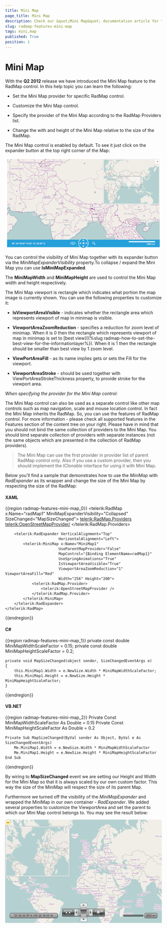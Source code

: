```yaml
---
title: Mini Map
page_title: Mini Map
description: Check our &quot;Mini Map&quot; documentation article for the RadMap {{ site.framework_name }} control.
slug: radmap-features-mini-map
tags: mini,map
published: True
position: 1
---
```


# Mini Map

With the __Q2 2012__ release we have introduced the Mini Map feature to the RadMap control. In this help topic you can learn the following:       

* Set the Mini Map provider for specific RadMap control.

* Customize the Mini Map control.

* Specify the provider of the Mini Map according to the RadMap Providers list.

* Change the with and height of the Mini Map relative to the size of the RadMap.

The Mini Map control is enabled by default. To see it just click on the expander button at the top right corner of the Map:

![WPF RadMap Mini Map](images/RadMap_Features_MiniMap_01.png)

You can control the visibility of Mini Map together with its expander button via the *MiniMapExpanderVisibility* property.To collapse / expand the Mini Map you can use __IsMiniMapExpanded__.        

The __MiniMapWidth__ and __MiniMapHeight__ are used to control the Mini Map width and height respectively.        

The Mini Map viewport is rectangle which indicates what portion the map image is currently shown. You can use the following properties to customize it:        

* __IsViewportAreaVisible__ - indicates whether the rectangle area which represents viewport of map in minimap is visible.            

* __ViewportAreaZoomReduction__ - specifies a reduction for zoom level of minimap. When it is 0 then the rectangle which represents viewport of map in minimap is set to [best view]({%slug radmap-how-to-set-the-best-view-for-the-informationlayer%}). When it is 1 then the rectangle should be smaller than best view by 1 zoom level.            

* __ViewPortAreaFill__ - as its name implies gets or sets the Fill for the viewport.            

* __ViewportAreaStroke__ - should be used together with ViewPortAreaStrokeThickness property, to provide stroke for the viewport area.            

*When specifying the provider for the Mini Map control:*

The Mini Map control can also be used as a separate control like other map controls such as map navigation, scale and mouse location control. In fact the Mini Map inherits the RadMap. So, you can use the features of RadMap control. For more information - please check all supported features in the Features section of the content tree on your right. Please have in mind that you should not bind the same collection of providers to the Mini Map. You should bind separate collection of providers with separate instances (not the same objects which are presented in the collection of RadMap providers).        

>The Mini Map can use the first provider in provider list of parent RadMap control only. Also if you use a custom provider, then you should implement the *IClonable* interface for using it with Mini Map.          

Below you'll find a sample that demonstrates how to use the *MiniMap* with *RadExpander* as its wrapper and change the size of the Mini Map by respecting the size of the RadMap:        

#### __XAML__
{{region radmap-features-mini-map_0}}
	<telerik:RadMap x:Name="radMap1"
	                MiniMapExpanderVisibility="Collapsed"
	                SizeChanged="MapSizeChanged">
	    <telerik:RadMap.Providers>
	        <telerik:OpenStreetMapProvider/>
	    </telerik:RadMap.Providers>
	
	    <telerik:RadExpander VerticalAlignment="Top"
	                        HorizontalAlignment="Left">
	        <telerik:MiniMap x:Name="MiniMap1"
	                        UseParentMapProvider="False"
	                        MapControl="{Binding ElementName=radMap1}"
	                        UseSpringAnimations="True"
	                        IsViewportAreaVisible="True"
	                        ViewportAreaZoomReduction="1" ViewportAreaFill="Red"
	                        Width="256" Height="200">
	            <telerik:RadMap.Provider>
	                <telerik:OpenStreetMapProvider />
	            </telerik:RadMap.Provider>
	        </telerik:MiniMap>
	    </telerik:RadExpander>
	</telerik:RadMap>
{{endregion}}

#### __C#__
{{region radmap-features-mini-map_1}}
	private const double MiniMapWidthScaleFactor = 0.15;
	private const double MiniMapHeightScaleFactor = 0.2;
	
	private void MapSizeChanged(object sender, SizeChangedEventArgs e)
	{
	    this.MiniMap1.Width = e.NewSize.Width * MiniMapWidthScaleFactor;
	    this.MiniMap1.Height = e.NewSize.Height * MiniMapHeightScaleFactor;
	}
{{endregion}}

#### __VB.NET__
{{region radmap-features-mini-map_2}}
	Private Const MiniMapWidthScaleFactor As Double = 0.15
	Private Const MiniMapHeightScaleFactor As Double = 0.2
	
	Private Sub MapSizeChanged(ByVal sender As Object, ByVal e As SizeChangedEventArgs)
		Me.MiniMap1.Width = e.NewSize.Width * MiniMapWidthScaleFactor
		Me.MiniMap1.Height = e.NewSize.Height * MiniMapHeightScaleFactor
	End Sub
{{endregion}}

By wiring to __MapSizeChanged__ event we are setting our Height and Width for the Mini Map so that it is always scaled by our own custom factor. This way the size of the MiniMap will respect the size of its parent Map.        

Furthermore we turned off the visibility of the *MiniMapExpander* and wrapped the MiniMap in our own container - *RadExpander*. We added several properties to customize the ViewportArea and set the parent to which our Mini Map control belongs to. You may see the result below:

![WPF RadMap MiniMap in Custom Container](images/RadMap_Features_MiniMap_02.png)